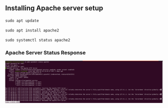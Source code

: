 ## Installing Apache server setup 




`sudo apt update`

`sudo apt install apache2`

`sudo systemctl status apache2`
### Apache Server Status Response

![Apache server status!](./Images/Apache%20server%20status.png "Apache server status")

